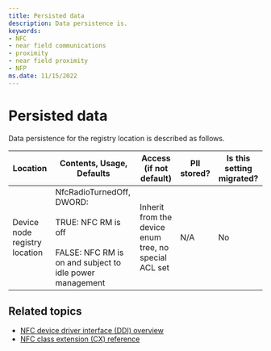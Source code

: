 ```yaml
---
title: Persisted data
description: Data persistence is.
keywords:
- NFC
- near field communications
- proximity
- near field proximity
- NFP
ms.date: 11/15/2022
---
```


# Persisted data

Data persistence for the registry location is described as follows.

| Location | Contents, Usage, Defaults | Access (if not default) | PII stored? | Is this setting migrated? |
|---|---|---|---|---|
| Device node registry location | NfcRadioTurnedOff, DWORD:</br></br>TRUE: NFC RM is off</br></br>FALSE: NFC RM is on and subject to idle power management | Inherit from the device enum tree, no special ACL set | N/A | No |

## Related topics

- [NFC device driver interface (DDI) overview](/windows-hardware/drivers/ddi/index)  
- [NFC class extension (CX) reference](/windows-hardware/drivers/ddi/index)

